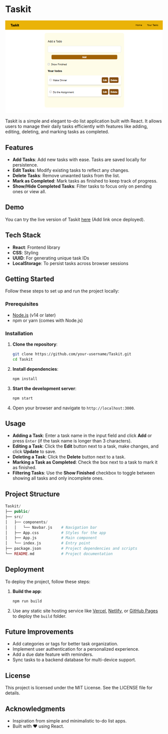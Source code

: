 ﻿# Taskit

<img src="/public/Taskit-react.PNG" alt="Taskit Screenshot" width="600" />

Taskit is a simple and elegant to-do list application built with React. It allows users to manage their daily tasks efficiently with features like adding, editing, deleting, and marking tasks as completed.

## Features

-   **Add Tasks**: Add new tasks with ease. Tasks are saved locally for persistence.
-   **Edit Tasks**: Modify existing tasks to reflect any changes.
-   **Delete Tasks**: Remove unwanted tasks from the list.
-   **Mark as Completed**: Mark tasks as finished to keep track of progress.
-   **Show/Hide Completed Tasks**: Filter tasks to focus only on pending ones or view all.

## Demo

You can try the live version of Taskit [here](#) (Add link once deployed).

## Tech Stack

-   **React**: Frontend library
-   **CSS**: Styling
-   **UUID**: For generating unique task IDs
-   **LocalStorage**: To persist tasks across browser sessions

## Getting Started

Follow these steps to set up and run the project locally:

### Prerequisites

-   [Node.js](https://nodejs.org/) (v14 or later)
-   npm or yarn (comes with Node.js)

### Installation

1.  **Clone the repository**:
    
    ```bash
    git clone https://github.com/your-username/Taskit.git
    cd Taskit
    ```
    
2.  **Install dependencies**:
    
    ```bash
    npm install
    ```
    
3.  **Start the development server**:
    
    ```bash
    npm start
    ```
    
4.  Open your browser and navigate to `http://localhost:3000`.

## Usage

-   **Adding a Task**: Enter a task name in the input field and click **Add** or press `Enter` (if the task name is longer than 3 characters).
-   **Editing a Task**: Click the **Edit** button next to a task, make changes, and click **Update** to save.
-   **Deleting a Task**: Click the **Delete** button next to a task.
-   **Marking a Task as Completed**: Check the box next to a task to mark it as finished.
-   **Filtering Tasks**: Use the **Show Finished** checkbox to toggle between showing all tasks and only incomplete ones.

## Project Structure

```php
Taskit/
├── public/
├── src/
│   ├── components/
│   │   └── Navbar.js    # Navigation bar
│   ├── App.css          # Styles for the app
│   ├── App.js           # Main component
│   └── index.js         # Entry point
├── package.json         # Project dependencies and scripts
└── README.md            # Project documentation
```

## Deployment

To deploy the project, follow these steps:

1.  **Build the app**:
    
    ```bash
    npm run build
    ```
    
2.  Use any static site hosting service like [Vercel](https://vercel.com/), [Netlify](https://www.netlify.com/), or [GitHub Pages](https://pages.github.com/) to deploy the `build` folder.

## Future Improvements

-   Add categories or tags for better task organization.
-   Implement user authentication for a personalized experience.
-   Add a due date feature with reminders.
-   Sync tasks to a backend database for multi-device support.

## License

This project is licensed under the MIT License. See the LICENSE file for details.

## Acknowledgments

-   Inspiration from simple and minimalistic to-do list apps.
-   Built with ❤️ using React.
